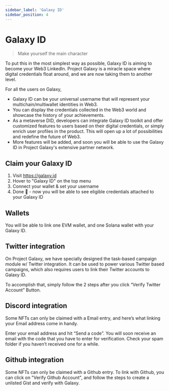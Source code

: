 ```yaml
---
sidebar_label: 'Galaxy ID'
sidebar_position: 4
---
```


# Galaxy ID

> Make yourself the main character

To put this in the most simplest way as possible, Galaxy ID is aiming to become your Web3 LinkedIn. Project Galaxy is a miracle space where digital credentials float around, and we are now taking them to another level.

For all the users on Galaxy,

- Galaxy ID can be your universal username that will represent your multichain/multiwallet identities in Web3.
- You can display the credentials collected in the Web3 world and showcase the history of your achievements.
- As a metaverse DID, developers can integrate Galaxy ID toolkit and offer customized features to users based on their digital credentials, or simply enrich user profiles in the product. This will open up a lot of possibilities and redefine the future of Web3.
- More features will be added, and soon you will be able to use the Galaxy ID in Project Galaxy's extensive partner network.

## Claim your Galaxy ID

1. Visit https://galaxy.id
2. Hover to "Galaxy ID" on the top menu
3. Connect your wallet & set your username
4. Done 🎉 - now you will be able to see eligible credentials attached to your Galaxy ID

## Wallets

You will be able to link one EVM wallet, and one Solana wallet with your Galaxy ID.

## Twitter integration

On Project Galaxy, we have specially designed the task-based campaign module w/ Twitter integration. It can be used to power various Twitter based campaigns, which also requires users to link their Twitter accounts to Galaxy ID.

To accomplish that, simply follow the 2 steps after you click “Verify Twitter Account” Button.

## Discord integration

Some NFTs can only be claimed with a Email entry, and here’s what linking your Email address come in handy.

Enter your email address and hit “Send a code”. You will soon receive an email with the code that you have to enter for verification. Check your spam folder if you haven’t received one for a while.

## Github integration

Some NFTs can only be claimed with a Github entry. To link with Github, you can click on "Verify Github Account", and follow the steps to create a unlisted Gist and verify with Galaxy.
